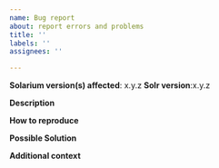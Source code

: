 ```yaml
---
name: Bug report
about: report errors and problems
title: ''
labels: ''
assignees: ''

---
```


**Solarium version(s) affected**: x.y.z
**Solr version**:x.y.z

**Description**  
<!-- A description of the problem. -->

**How to reproduce**  
<!-- Code / config to reproduce the problem. -->

**Possible Solution**  
<!--- Optional: only if you have suggestions on a fix/reason for the bug -->

**Additional context**  
<!-- Optional: any other context about the problem: log messages, screenshots, etc. -->
